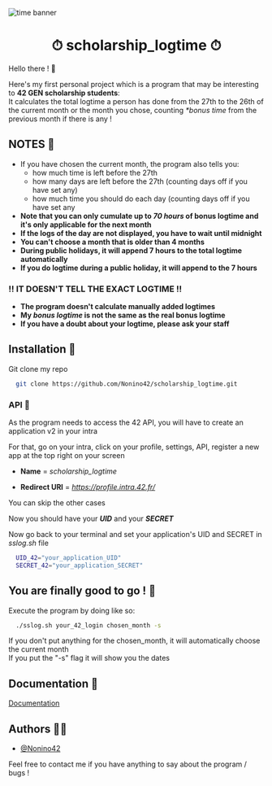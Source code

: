![time banner](https://kiwiorthoticservices.com/wp-content/uploads/saving-time-banner.jpg)

<h1 align="center">⏱ scholarship_logtime ⏱</h1>

Hello there ! 🙌

Here's my first personal project which is a program that may be interesting to **42 GEN scholarship students**:  
It calculates the total logtime a person has done from the 27th to the 26th of the current month or the month you chose, counting _*bonus time_ from the previous month if there is any !   

## NOTES 📝
   -  If you have chosen the current month, the program also tells you:
      - how much time is left before the 27th
      - how many days are left before the 27th (counting days off if you have set any)
      - how much time you should do each day (counting days off if you have set any
   - **Note that you can only cumulate up to _70 hours_ of bonus logtime and it's only applicable for the next month**
   - **If the logs of the day are not displayed, you have to wait until midnight**
   - **You can't choose a month that is older than 4 months**
   - **During public holidays, it will append 7 hours to the total logtime automatically**
   - **If you do logtime during a public holiday, it will append to the 7 hours**
   
### ‼️ IT DOESN'T TELL THE EXACT LOGTIME ‼️
   - **The program doesn't calculate manually added logtimes**
   - **My _bonus logtime_ is not the same as the real bonus logtime**
   - **If you have a doubt about your logtime, please ask your staff**

## Installation 💾

Git clone my repo

```bash
  git clone https://github.com/Nonino42/scholarship_logtime.git
```

### API 📡

As the program needs to access the 42 API, you will have to create an application v2 in your intra

For that, go on your intra, click on your profile, settings, API, register a new app at the top right on your screen

- **Name** = _scholarship_logtime_

- **Redirect URI** = _https://profile.intra.42.fr/_

You can skip the other cases

Now you should have your **_UID_** and your **_SECRET_**

Now go back to your terminal and set your application's UID and SECRET in _sslog.sh_ file

```bash
  UID_42="your_application_UID"
  SECRET_42="your_application_SECRET"
```
## You are finally good to go ! 🤩

Execute the program by doing like so:

```bash
  ./sslog.sh your_42_login chosen_month -s
```

If you don't put anything for the chosen_month, it will automatically choose the current month  
If you put the "-s" flag it will show you the dates

## Documentation 📕

[Documentation](https://api.intra.42.fr/apidoc/guides/getting_started)


## Authors 👨‍💻

- [@Nonino42](https://www.github.com/Nonino42)

Feel free to contact me if you have anything to say about the program / bugs !
